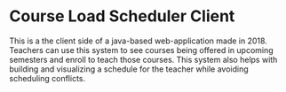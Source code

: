 <h1>Course Load Scheduler Client</h1>

<p>
This is a the client side of a java-based web-application made in 2018. Teachers can use this system to see courses being offered in upcoming semesters and enroll to teach those courses. This system also helps with building and visualizing a schedule for the teacher while avoiding scheduling conflicts.
 </p>
